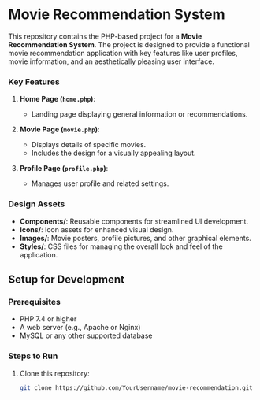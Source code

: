 # Movie Recommendation System

This repository contains the PHP-based project for a **Movie Recommendation System**. The project is designed to provide a functional movie recommendation application with key features like user profiles, movie information, and an aesthetically pleasing user interface.


### Key Features

1. **Home Page (`home.php`)**:  
   - Landing page displaying general information or recommendations.

2. **Movie Page (`movie.php`)**:  
   - Displays details of specific movies.  
   - Includes the design for a visually appealing layout.

3. **Profile Page (`profile.php`)**:  
   - Manages user profile and related settings.

### Design Assets
- **Components/**: Reusable components for streamlined UI development.  
- **Icons/**: Icon assets for enhanced visual design.  
- **Images/**: Movie posters, profile pictures, and other graphical elements.  
- **Styles/**: CSS files for managing the overall look and feel of the application.

## Setup for Development

### Prerequisites
- PHP 7.4 or higher  
- A web server (e.g., Apache or Nginx)  
- MySQL or any other supported database  

### Steps to Run
1. Clone this repository:  
   ```bash
   git clone https://github.com/YourUsername/movie-recommendation.git

